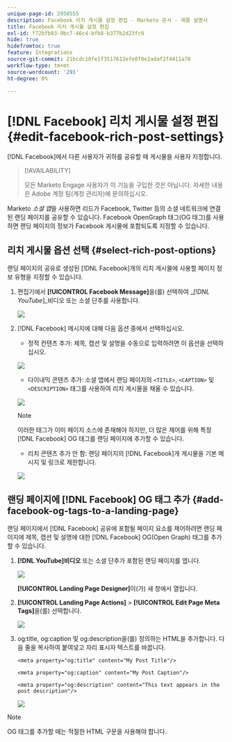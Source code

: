 ```yaml
---
unique-page-id: 2950555
description: Facebook 리치 게시물 설정 편집 - Marketo 문서 - 제품 설명서
title: Facebook 리치 게시물 설정 편집
exl-id: f72bfb03-9bc7-46c4-bfb8-b377b2d23fc9
hide: true
hidefromtoc: true
feature: Integrations
source-git-commit: 21bcdc10fe1f3517612efe0f8e2adaf2f4411a70
workflow-type: tm+mt
source-wordcount: '291'
ht-degree: 0%

---
```


# [!DNL Facebook] 리치 게시물 설정 편집 {#edit-facebook-rich-post-settings}

[!DNL Facebook]에서 다른 사용자가 귀하를 공유할 때 게시물을 사용자 지정합니다.

>[!AVAILABILITY]
>
>모든 Marketo Engage 사용자가 이 기능을 구입한 것은 아닙니다. 자세한 내용은 Adobe 계정 팀(계정 관리자)에 문의하십시오.

Marketo _소셜 앱_&#x200B;을 사용하면 리드가 Facebook, Twitter 등의 소셜 네트워크에 연결된 랜딩 페이지를 공유할 수 있습니다. Facebook OpenGraph 태그(OG 태그)를 사용하면 랜딩 페이지의 정보가 Facebook 게시물에 포함되도록 지정할 수 있습니다.

## 리치 게시물 옵션 선택 {#select-rich-post-options}

랜딩 페이지의 공유로 생성된 [!DNL Facebook]개의 리치 게시물에 사용할 페이지 정보 유형을 지정할 수 있습니다.

1. 편집기에서 **[!UICONTROL Facebook Message]**&#x200B;을(를) 선택하여 __[!DNL YouTube_]_비디오 또는 소셜 단추를 사용합니다.

   ![](assets/image2014-9-22-16-3a47-3a21.png)

1. [!DNL Facebook] 메시지에 대해 다음 옵션 중에서 선택하십시오.

   * 정적 컨텐츠 추가: 제목, 캡션 및 설명을 수동으로 입력하려면 이 옵션을 선택하십시오.

   ![](assets/image2014-9-22-16-3a48-3a0.png)

   * 다이내믹 콘텐츠 추가: 소셜 앱에서 랜딩 페이지의 `<TITLE>`, `<CAPTION>` 및 `<DESCRIPTION>` 태그를 사용하여 리치 게시물을 채울 수 있습니다.

   ![](assets/image2014-9-22-16-3a48-3a9.png)

   >[!NOTE]
   >
   >이러한 태그가 이미 페이지 소스에 존재해야 하지만, 더 많은 제어를 위해 특정 [!DNL Facebook] OG 태그를 랜딩 페이지에 추가할 수 있습니다.

   * 리치 콘텐츠 추가 안 함: 랜딩 페이지의 [!DNL Facebook]개 게시물을 기본 메시지 및 링크로 제한합니다.

   ![](assets/image2014-9-22-16-3a48-3a18.png)

## 랜딩 페이지에 [!DNL Facebook] OG 태그 추가 {#add-facebook-og-tags-to-a-landing-page}

랜딩 페이지에서 [!DNL Facebook] 공유에 포함될 페이지 요소를 제어하려면 랜딩 페이지에 제목, 캡션 및 설명에 대한 [!DNL Facebook] OG(Open Graph) 태그를 추가할 수 있습니다.

1. **[!DNL YouTube]비디오** 또는 소셜 단추가 포함된 랜딩 페이지를 엽니다.

   ![](assets/image2014-9-22-16-3a51-3a28.png)

   **[!UICONTROL Landing Page Designer]**&#x200B;이(가) 새 창에서 열립니다.

1. **[!UICONTROL Landing Page Actions]** > **[!UICONTROL Edit Page Meta Tags]**&#x200B;을(를) 선택합니다.

   ![](assets/image2014-9-22-16-3a51-3a36.png)

1. og:title, og:caption 및 og:description을(를) 정의하는 HTML을 추가합니다. 다음 줄을 복사하여 붙여넣고 자리 표시자 텍스트를 바꿉니다.

   `<meta property="og:title" content="My Post Title"/>`

   `<meta property="og:caption" content="My Post Caption"/>`

   `<meta property="og:description" content="This text appears in the post description"/>`

   ![](assets/image2014-9-22-16-3a52-3a8.png)

>[!NOTE]
>
>OG 태그를 추가할 때는 적절한 HTML 구문을 사용해야 합니다.
